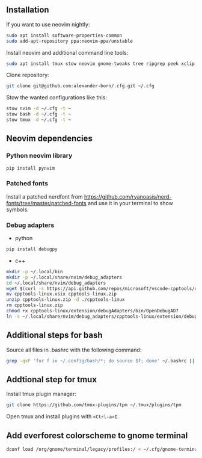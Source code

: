 ## Installation
If you want to use neovim nightly:
```bash
sudo apt install software-properties-common
sudo add-apt-repository ppa:neovim-ppa/unstable
```
Install neovim and additional command line tools:
```bash
sudo apt install tmux stow neovim gnome-tweaks tree ripgrep peek xclip fd-find gnome-tweak-tool clang-format fzf npm git
```
Clone repository:
```bash
git clone git@github.com:alexander-born/.cfg.git ~/.cfg
```
Stow the wanted configurations like this:
```bash
stow nvim -d ~/.cfg -t ~
stow bash -d ~/.cfg -t ~
stow tmux -d ~/.cfg -t ~
```

## Neovim dependencies
### Python neovim library
```bash
pip install pynvim
```
### Patched fonts
Install a patched nerdfont from https://github.com/ryanoasis/nerd-fonts/tree/master/patched-fonts and use it in your terminal to show symbols.

### Debug adapters
 - python
```bash
pip install debugpy
```
 - c++
```bash
mkdir -p ~/.local/bin
mkdir -p ~/.local/share/nvim/debug_adapters
cd ~/.local/share/nvim/debug_adapters
wget $(curl -s https://api.github.com/repos/microsoft/vscode-cpptools/releases/latest | grep browser_ | cut -d\" -f 4 | grep linux.vsix)
mv cpptools-linux.vsix cpptools-linux.zip
unzip cpptools-linux.zip -d ./cpptools-linux
rm cpptools-linux.zip
chmod +x cpptools-linux/extension/debugAdapters/bin/OpenDebugAD7
ln -s ~/.local/share/nvim/debug_adapters/cpptools-linux/extension/debugAdapters/bin/OpenDebugAD7 ~/.local/bin/OpenDebugAD7
```

## Additional steps for bash
Source all files in .bashrc with the following command:
```bash
grep -qxF 'for f in ~/.config/bash/*; do source $f; done' ~/.bashrc || echo 'for f in ~/.config/bash/*; do source $f; done' >> ~/.bashrc
```

## Addtional step for tmux
Install tmux plugin manager:
```bash
git clone https://github.com/tmux-plugins/tpm ~/.tmux/plugins/tpm
```
Open tmux and install plugins with `<Ctrl-a>I`.

## Add everforest colorscheme to gnome terminal
```bash
dconf load /org/gnome/terminal/legacy/profiles:/ < ~/.cfg/gnome-terminal-profiles.dconf
```
